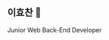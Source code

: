 ## 이효찬 👋
Junior Web Back-End Developer
<!--
**HyochanCodeRepo/HyochanCodeRepo** is a ✨ _special_ ✨ repository because its `README.md` (this file) appears on your GitHub profile.

Here are some ideas to get you started:

Stack
---


- 🔭 I’m currently working on ...
- 🌱 I’m currently learning ...
- 👯 I’m looking to collaborate on ...
- 🤔 I’m looking for help with ...
- 💬 Ask me about ...
- 📫 How to reach me: ...
- 😄 Pronouns: ...
- ⚡ Fun fact: ...
-->
